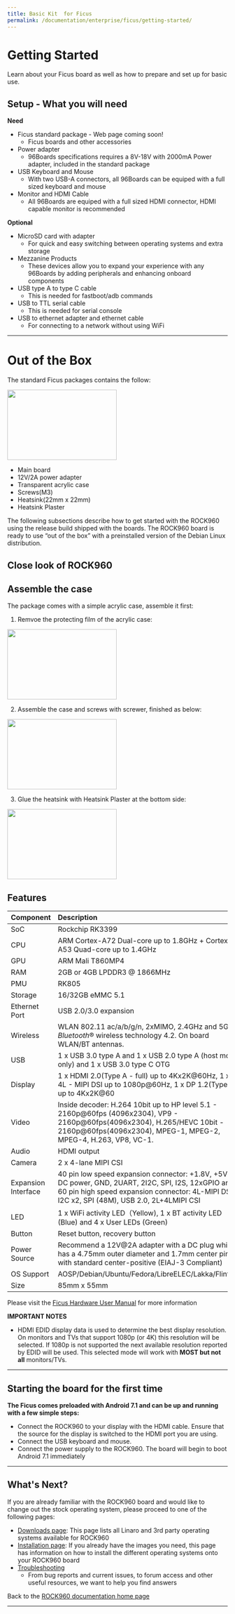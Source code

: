 ```yaml
---
title: Basic Kit  for Ficus
permalink: /documentation/enterprise/ficus/getting-started/
---
```


# Getting Started

Learn about your Ficus board as well as how to prepare and set up for basic use.

## Setup - What you will need

**Need**
- Ficus standard package - Web page coming soon!
   - Ficus boards and other accessories
- Power adapter
   - 96Boards specifications requires a 8V-18V with 2000mA Power adapter, included in the standard package
- USB Keyboard and Mouse
   - With two USB-A connectors, all 96Boards can be equiped with a full sized keyboard and mouse
- Monitor and HDMI Cable
   - All 96Boards are equiped with a full sized HDMI connector, HDMI capable monitor is recommended

**Optional**
- MicroSD card with adapter
   - For quick and easy switching between operating systems and extra storage
- Mezzanine Products
   - These devices allow you to expand your experience with any 96Boards by adding peripherals and enhancing onboard components
- USB type A to type C cable
   - This is needed for fastboot/adb commands
- USB to TTL serial cable
   - This is needed for serial console
- USB to ethernet adapter and ethernet cable
   - For connecting to a network without using WiFi

***

# Out of the Box

The standard Ficus packages contains the follow:

<img src="../additional-docs/images/images-unbox/package_list.jpg" data-canonical-src="" width="250" height="160" />

* Main board
* 12V/2A power adapter
* Transparent acrylic case
* Screws(M3)
* Heatsink(22mm x 22mm)
* Heatsink Plaster

The following subsections describe how to get started with the ROCK960 using the release build shipped with the boards. The ROCK960 board is ready to use “out of the box” with a preinstalled version of the Debian Linux distribution.

## Close look of ROCK960

<!-- Commenting out as images are not available due to the board not being released yet
<img src="../additional-docs/images/images-board/ficus-front-hd.png" data-canonical-src="" width="250" height="160" />
<img src="../additional-docs/images/images-board/ficus-angle-hd.png" data-canonical-src="" width="250" height="160" />
<img src="../additional-docs/images/images-board/ficus-back-hd.png" data-canonical-src="" width="250" height="160" />
-->
## Assemble the case

The package comes with a simple acrylic case, assemble it first:

1. Remvoe the protecting film of the acrylic case:
<img src="../additional-docs/images/images-unbox/remove_film.jpg" data-canonical-src="" width="250" height="160" />

2. Assemble the case and screws with screwer, finished as below:
<img src="../additional-docs/images/images-unbox/assemble_finished_front.jpg" data-canonical-src="" width="250" height="160" />

3. Glue the heatsink with Heatsink Plaster at the bottom side:
<img src="../additional-docs/images/images-unbox/assemble_finished_back.jpg" data-canonical-src="" width="250" height="160" />

## Features

| Component           | Description                              |
| :------------------ | :--------------------------------------- |
| SoC                 | Rockchip RK3399                          |
| CPU                 | ARM Cortex-A72 Dual-core up to 1.8GHz + Cortex A53 Quad-core up to 1.4GHz |
| GPU                 | ARM Mali T860MP4                         |
| RAM                 | 2GB or 4GB LPDDR3 @ 1866MHz              |
| PMU                 | RK805                                    |
| Storage             | 16/32GB eMMC 5.1                         |
| Ethernet Port       | USB 2.0/3.0 expansion                    |
| Wireless            | WLAN 802.11 ac/a/b/g/n, 2xMIMO, 2.4GHz and 5Ghz, _Bluetooth_® wireless technology 4.2. On board WLAN/BT antennas. |
| USB                 | 1 x USB 3.0 type A and 1 x USB 2.0 type A (host mode only) and 1 x USB 3.0 type C OTG |
| Display             | 1 x HDMI 2.0(Type A - full) up to 4Kx2K@60Hz, 1 x 4L - MIPI DSI up to 1080p@60Hz, 1 x DP 1.2(Type C) up to 4Kx2K@60 |
| Video               | Inside decoder: H.264 10bit up to HP level 5.1 - 2160p@60fps (4096x2304), VP9 - 2160p@60fps(4096x2304), H.265/HEVC 10bit - 2160p@60fps(4096x2304),  MPEG-1, MPEG-2, MPEG-4, H.263, VP8, VC-1. |
| Audio               | HDMI output                              |
| Camera              | 2 x 4-lane MIPI CSI                      |
| Expansion Interface | 40 pin low speed expansion connector: +1.8V, +5V, DC power, GND, 2UART, 2I2C, SPI, I2S, 12xGPIO and 60 pin high speed expansion connector: 4L-MIPI DSI, I2C x2, SPI (48M), USB 2.0, 2L+4LMIPI CSI |
| LED                 | 1 x WiFi activity LED（Yellow), 1 x BT activity LED (Blue) and 4 x User LEDs (Green) |
| Button              | Reset button, recovery button            |
| Power Source        | Recommend a 12V@2A adapter with a DC plug which has a 4.75mm outer diameter and 1.7mm center pin with standard center-positive (EIAJ-3 Compliant) |
| OS Support          | AOSP/Debian/Ubuntu/Fedora/LibreELEC/Lakka/FlintOS |
| Size                | 85mm x 55mm                              |

Please visit the [Ficus Hardware User Manual](../hardware-docs/hardware-user-manual.md) for more information

**IMPORTANT NOTES**

- HDMI EDID display data is used to determine the best display resolution. On monitors and TVs that support 1080p (or 4K) this resolution will be selected. If 1080p is not supported the next available resolution reported by EDID will be used. This selected mode will work with **MOST but not all** monitors/TVs.

***

## Starting the board for the first time

**The Ficus comes preloaded with Android 7.1 and can be up and running with a few simple steps:**

- Connect the ROCK960 to your display with the HDMI cable. Ensure that the source for the display is switched to the HDMI port you are using.
- Connect the USB keyboard and mouse.
- Connect the power supply to the ROCK960. The board will begin to boot Android 7.1 immediately

***

## What's Next?

If you are already familiar with the ROCK960 board and would like to change out the stock operating system, please proceed to one of the following pages:

- [Downloads page](../downloads): This page lists all Linaro and 3rd party operating systems available for ROCK960
- [Installation page](../installation): If you already have the images you need, this page has information on how to install the different operating systems onto your ROCK960 board
- [Troubleshooting](../support)
   - From bug reports and current issues, to forum access and other useful resources, we want to help you find answers

Back to the [ROCK960 documentation home page](../)

***
